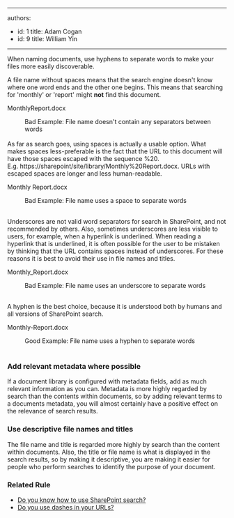

---
authors:
  - id: 1
    title: Adam Cogan
  - id: 9
    title: William Yin
---




<span class='intro'> <p class="ssw15-rteElement-P">When naming documents, use hyphens to separate words to make your files&#160;more easily discoverable.<br></p> </span>

<p>A file name without spaces&#160;means that the search engine doesn't know where one word ends and the other one begins. This means that searching for 'monthly'&#160;or 'report' might&#160;<strong>not</strong>&#160;find this document.</p>
<p class="ssw15-rteElement-CodeArea" style="width&#58;781.188px;">MonthlyReport.docx<br></p><dd class="ssw15-rteElement-FigureBad">Bad Example&#58; File name doesn't contain any separators between words<br><br></dd>As far as&#160;search goes, using spaces&#160;is actually a usable option. What makes&#160;spaces&#160;less-preferable is the fact that the URL to this document will have those spaces escaped with the sequence %20. E.g.&#160;https&#58;//sharepoint/site/library/Monthly%20​Report.docx. URLs with escaped spaces are longer and less human-readable.<br>
<p class="ssw15-rteElement-CodeArea" style="width&#58;781.188px;">Monthly Report.docx&#160;<br></p><dd class="ssw15-rteElement-FigureBad">Bad Example&#58; File name uses&#160;a&#160;space to separate words<br></dd><p class="ssw15-rteElement-P"><br>Underscores are not valid word separators for search in SharePoint,&#160;and not recommended by others. Also, sometimes&#160;underscores are less visible to users, for example, when a hyperlink is underlined. When reading a hyperlink that is underlined,&#160;it is oft​en possible for the&#160;user to be mistaken by thinking that the URL contains spaces instead of underscores.&#160;For these reasons it is best to avoid their use in file names and titles.<br></p><p class="ssw15-rteElement-CodeArea" style="width&#58;781.188px;">Monthly_Report.docx&#160;</p><dd class="ssw15-rteElement-FigureBad">Bad&#160;Example&#58; File name uses an underscore to separate words<br><br></dd><p>A hyphen is the best&#160;choice, because it&#160;is understood both by humans and all versions of SharePoint search.<br></p><p class="ssw15-rteElement-CodeArea" style="width&#58;781.188px;">Monthly-Report.docx&#160;<br></p><dd class="ssw15-rteElement-FigureGood">Good Example&#58; File name uses a hyphen to separate words<br><br></dd><h3 class="ssw15-rteElement-H3">Add relevant metadata where possible</h3><p class="ssw15-rteElement-P">If a document library is configured with metadata fields, add as much relevant information as you can. Metadata is more highly regarded by search than the contents within documents, so by adding relevant terms to a documents metadata, you will almost certainly have a positive effect on the relevance of search results.​<br></p><h3 class="ssw15-rteElement-H3">Use descriptive file names and titles</h3><p class="ssw15-rteElement-P">The file name and title is regarded more highly by search than the content within documents. Also, the title or file name is what is displayed in the search results, so by making it descriptive, you are making it easier for people who perform searches to identify the purpose of your document.​<br></p><h3 class="ssw15-rteElement-H3">Related Rule<br></h3><ul class="ssw15-rteElement-P"><li> 
      <a href="/_layouts/15/FIXUPREDIRECT.ASPX?WebId=3dfc0e07-e23a-4cbb-aac2-e778b71166a2&amp;TermSetId=07da3ddf-0924-4cd2-a6d4-a4809ae20160&amp;TermId=154cc595-9579-45c9-8e23-79948dd3e084">Do you know how to use SharePoint search?</a><br></li><li><a href="/_layouts/15/FIXUPREDIRECT.ASPX?WebId=3dfc0e07-e23a-4cbb-aac2-e778b71166a2&amp;TermSetId=07da3ddf-0924-4cd2-a6d4-a4809ae20160&amp;TermId=269d742f-e33e-4189-a223-2d6b62efbb45">Do you use dashes in your URLs?</a><br></li></ul>


